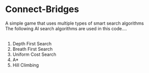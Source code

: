 # Connect-Bridges
A simple game that uses multiple types of smart search algorithms <br/>
The following AI search algorithms are used in this code.... <br/>
<br/>
1. Depth First Search<br/>
2. Breath First Search<br/>
3. Uniform Cost Search<br/>
4. A* <br/>
5. Hill Climbing
